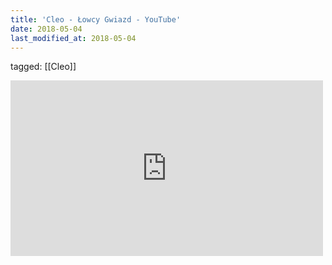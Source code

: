 ```yaml
---
title: 'Cleo - Łowcy Gwiazd - YouTube'
date: 2018-05-04
last_modified_at: 2018-05-04
---
```

tagged: [[Cleo]]
<iframe allow="accelerometer; autoplay; clipboard-write; encrypted-media; gyroscope; picture-in-picture" allowfullscreen="" frameborder="0" height="281" id="youtube_iframe" src="https://www.youtube.com/embed/xBB1GLK1xPc?feature=oembed&amp;enablejsapi=1&amp;origin=https://safe.txmblr.com&amp;wmode=opaque" width="500"></iframe>